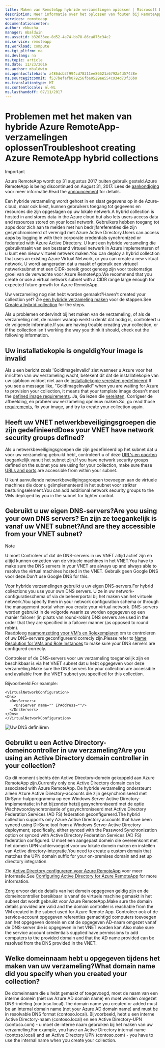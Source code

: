 ```yaml
---
title: Maken van RemoteApp hybride verzamelingen oplossen | Microsoft Docs
description: Meer informatie over het oplossen van fouten bij RemoteApp hybride verzameling maken
services: remoteapp
documentationcenter: 
author: vkbucha
manager: mbaldwin
ms.assetid: b32033ee-8d52-4e74-bb78-86ca873c34e2
ms.service: remoteapp
ms.workload: compute
ms.tgt_pltfrm: na
ms.devlang: na
ms.topic: article
ms.date: 11/23/2016
ms.author: mbaldwin
ms.openlocfilehash: a486dcb3f994cd78311ee86521a6792a4d57438e
ms.sourcegitcommit: f537befafb079256fba0529ee554c034d73f36b0
ms.translationtype: MT
ms.contentlocale: nl-NL
ms.lasthandoff: 07/11/2017
---
```

# <a name="troubleshoot-creating-azure-remoteapp-hybrid-collections"></a><span data-ttu-id="9db7a-103">Problemen met het maken van hybride Azure RemoteApp-verzamelingen oplossen</span><span class="sxs-lookup"><span data-stu-id="9db7a-103">Troubleshoot creating Azure RemoteApp hybrid collections</span></span>
> [!IMPORTANT]
> <span data-ttu-id="9db7a-104">Azure RemoteApp wordt op 31 augustus 2017 buiten gebruik gesteld.</span><span class="sxs-lookup"><span data-stu-id="9db7a-104">Azure RemoteApp is being discontinued on August 31, 2017.</span></span> <span data-ttu-id="9db7a-105">Lees de [aankondiging](https://go.microsoft.com/fwlink/?linkid=821148) voor meer informatie.</span><span class="sxs-lookup"><span data-stu-id="9db7a-105">Read the [announcement](https://go.microsoft.com/fwlink/?linkid=821148) for details.</span></span>
> 
> 

<span data-ttu-id="9db7a-106">Een hybride verzameling wordt gehost in en slaat gegevens op in de Azure-cloud, maar ook kiest, kunnen gebruikers toegang tot gegevens en resources die zijn opgeslagen op uw lokale netwerk.</span><span class="sxs-lookup"><span data-stu-id="9db7a-106">A hybrid collection is hosted in and stores data in the Azure cloud but also lets users access data and resources stored on your local network.</span></span> <span data-ttu-id="9db7a-107">Gebruikers hebben toegang tot apps door zich aan te melden met hun bedrijfsreferenties die zijn gesynchroniseerd of verenigd met Azure Active Directory.</span><span class="sxs-lookup"><span data-stu-id="9db7a-107">Users can access apps by logging in with their corporate credentials synchronized or federated with Azure Active Directory.</span></span> <span data-ttu-id="9db7a-108">U kunt een hybride verzameling die gebruikmaakt van een bestaand virtueel netwerk in Azure implementeren of u kunt een nieuw virtueel netwerk maken.</span><span class="sxs-lookup"><span data-stu-id="9db7a-108">You can deploy a hybrid collection that uses an existing Azure Virtual Network, or you can create a new virtual network.</span></span> <span data-ttu-id="9db7a-109">U wordt aangeraden dat u maakt of gebruik een virtueel netwerksubnet met een CIDR-bereik groot genoeg zijn voor toekomstige groei van de verwachte voor Azure RemoteApp.</span><span class="sxs-lookup"><span data-stu-id="9db7a-109">We recommend that you create or use a virtual network subnet with a CIDR range large enough for expected future growth for Azure RemoteApp.</span></span>

<span data-ttu-id="9db7a-110">Uw verzameling nog niet hebt worden gemaakt?</span><span class="sxs-lookup"><span data-stu-id="9db7a-110">Haven't created your collection yet?</span></span> <span data-ttu-id="9db7a-111">Zie [een hybride verzameling maken](remoteapp-create-hybrid-deployment.md) voor de stappen.</span><span class="sxs-lookup"><span data-stu-id="9db7a-111">See [Create a hybrid collection](remoteapp-create-hybrid-deployment.md) for the steps.</span></span>

<span data-ttu-id="9db7a-112">Als u problemen ondervindt bij het maken van de verzameling, of als de verzameling niet, de manier waarop werkt u denkt dat nodig is, controleert u de volgende informatie.</span><span class="sxs-lookup"><span data-stu-id="9db7a-112">If you are having trouble creating your collection, or if the collection isn't working the way you think it should, check out the following information.</span></span>

## <a name="your-image-is-invalid"></a><span data-ttu-id="9db7a-113">Uw installatiekopie is ongeldig</span><span class="sxs-lookup"><span data-stu-id="9db7a-113">Your image is invalid</span></span>
<span data-ttu-id="9db7a-114">Als u een bericht zoals 'GoldImageInvalid' ziet wanneer u Azure voor het inrichten van uw verzameling wacht, betekent dit dat de installatiekopie van uw sjabloon voldoet niet aan de [installatiekopie vereisten gedefinieerd](remoteapp-imagereqs.md).</span><span class="sxs-lookup"><span data-stu-id="9db7a-114">If you see a message like, "GoldImageInvalid" when you are waiting for Azure to provision your collection, it means that your template image doesn't meet the [defined image requirements](remoteapp-imagereqs.md).</span></span> <span data-ttu-id="9db7a-115">Ja, Ga lezen die [vereisten](remoteapp-imagereqs.md). Corrigeer de afbeelding, en probeer uw verzameling opnieuw maken.</span><span class="sxs-lookup"><span data-stu-id="9db7a-115">So, go read those [requirements](remoteapp-imagereqs.md), fix your image, and try to create your collection again.</span></span>

## <a name="does-your-vnet-have-network-security-groups-defined"></a><span data-ttu-id="9db7a-116">Heeft uw VNET netwerkbeveiligingsgroepen die zijn gedefinieerd</span><span class="sxs-lookup"><span data-stu-id="9db7a-116">Does your VNET have network security groups defined?</span></span>
<span data-ttu-id="9db7a-117">Als u netwerkbeveiligingsgroepen die zijn gedefinieerd op het subnet dat u voor uw verzameling gebruikt hebt, controleert u of deze [URL's en poorten](remoteapp-ports.md) toegankelijk vanuit het subnet zijn.</span><span class="sxs-lookup"><span data-stu-id="9db7a-117">If you have network security groups defined on the subnet you are using for your collection, make sure these [URLs and ports](remoteapp-ports.md) are accessible from within your subnet.</span></span>

<span data-ttu-id="9db7a-118">U kunt aanvullende netwerkbeveiligingsgroepen toevoegen aan de virtuele machines die door u geïmplementeerd in het subnet voor strikter besturingselement.</span><span class="sxs-lookup"><span data-stu-id="9db7a-118">You can add additional network security groups to the VMs deployed by you in the subnet for tighter control.</span></span>

## <a name="are-you-using-your-own-dns-servers-and-are-they-accessible-from-your-vnet-subnet"></a><span data-ttu-id="9db7a-119">Gebruikt u uw eigen DNS-servers?</span><span class="sxs-lookup"><span data-stu-id="9db7a-119">Are you using your own DNS servers?</span></span> <span data-ttu-id="9db7a-120">En zijn ze toegankelijk is vanaf uw VNET subnet?</span><span class="sxs-lookup"><span data-stu-id="9db7a-120">And are they accessible from your VNET subnet?</span></span>
> [!NOTE]
> <span data-ttu-id="9db7a-121">U moet Controleer of dat de DNS-servers in uw VNET altijd actief zijn en altijd kunnen omzetten van de virtuele machines in het VNET.</span><span class="sxs-lookup"><span data-stu-id="9db7a-121">You have to make sure the DNS servers in your VNET are always up and always able to resolve the virtual machines hosted in the VNET.</span></span> <span data-ttu-id="9db7a-122">Gebruik geen Google DNS voor deze.</span><span class="sxs-lookup"><span data-stu-id="9db7a-122">Don't use Google DNS for this.</span></span>
> 
> 

<span data-ttu-id="9db7a-123">Voor hybride verzamelingen gebruikt u uw eigen DNS-servers.</span><span class="sxs-lookup"><span data-stu-id="9db7a-123">For hybrid collections you use your own DNS servers.</span></span> <span data-ttu-id="9db7a-124">U ze in uw network-configuratieschema of via de beheerportal bij het maken van het virtuele netwerk.</span><span class="sxs-lookup"><span data-stu-id="9db7a-124">You specify them in your network configuration schema or through the management portal when you create your virtual network.</span></span> <span data-ttu-id="9db7a-125">DNS-servers worden gebruikt in de volgorde waarin ze worden opgegeven op een manier failover (in plaats van round-robin).</span><span class="sxs-lookup"><span data-stu-id="9db7a-125">DNS servers are used in the order that they are specified in a failover manner (as opposed to round robin).</span></span>  
<span data-ttu-id="9db7a-126">Raadpleeg [naamomzetting voor VM's en Rolexemplaren](../virtual-network/virtual-networks-name-resolution-for-vms-and-role-instances.md) om te controleren of uw DNS-servers geconfigureerd correcly zijn.</span><span class="sxs-lookup"><span data-stu-id="9db7a-126">Please refer to [Name Resolution for VMs and Role Instances](../virtual-network/virtual-networks-name-resolution-for-vms-and-role-instances.md) to make sure your DNS servers are configured correcly.</span></span>

<span data-ttu-id="9db7a-127">Controleer of de DNS-servers voor uw verzameling toegankelijk zijn en beschikbaar is via het VNET subnet dat u hebt opgegeven voor deze verzameling.</span><span class="sxs-lookup"><span data-stu-id="9db7a-127">Make sure the DNS servers for your collection are accessible and available from the VNET subnet you specified for this collection.</span></span>

<span data-ttu-id="9db7a-128">Bijvoorbeeld:</span><span class="sxs-lookup"><span data-stu-id="9db7a-128">For example:</span></span>

    <VirtualNetworkConfiguration>
    <Dns>
      <DnsServers>
        <DnsServer name="" IPAddress=""/>
      </DnsServers>
    </Dns>
    </VirtualNetworkConfiguration>

![Uw DNS definiëren](./media/remoteapp-hybridtrouble/dnsvpn.png)

## <a name="are-you-using-an-active-directory-domain-controller-in-your-collection"></a><span data-ttu-id="9db7a-130">Gebruikt u een Active Directory-domeincontroller in uw verzameling?</span><span class="sxs-lookup"><span data-stu-id="9db7a-130">Are you using an Active Directory domain controller in your collection?</span></span>
<span data-ttu-id="9db7a-131">Op dit moment slechts één Active Directory-domein gekoppeld aan Azure RemoteApp zijn.</span><span class="sxs-lookup"><span data-stu-id="9db7a-131">Currently only one Active Directory domain can be associated with Azure RemoteApp.</span></span> <span data-ttu-id="9db7a-132">De hybride verzameling ondersteunt alleen Azure Active Directory-accounts die zijn gesynchroniseerd met DirSync-hulpprogramma op een Windows Server Active Directory-implementatie; in het bijzonder hetzij gesynchroniseerd met de optie Wachtwoordsynchronisatie of gesynchroniseerd met Active Directory Federation Services (AD FS) federation geconfigureerd.</span><span class="sxs-lookup"><span data-stu-id="9db7a-132">The hybrid collection supports only Azure Active Directory accounts that have been synced using DirSync tool from a Windows Server Active Directory deployment; specifically, either synced with the Password Synchronization option or synced with Active Directory Federation Services (AD FS) federation configured.</span></span> <span data-ttu-id="9db7a-133">U moet een aangepast domein die overeenkomt met het domein UPN-achtervoegsel voor uw lokale domein maken en instellen van Active directory-integratie.</span><span class="sxs-lookup"><span data-stu-id="9db7a-133">You need to create a custom domain that matches the UPN domain suffix for your on-premises domain and set up directory integration.</span></span>

<span data-ttu-id="9db7a-134">Zie [Active Directory configureren voor Azure RemoteApp](remoteapp-ad.md) voor meer informatie.</span><span class="sxs-lookup"><span data-stu-id="9db7a-134">See [Configuring Active Directory for Azure RemoteApp](remoteapp-ad.md) for more information.</span></span>

<span data-ttu-id="9db7a-135">Zorg ervoor dat de details van het domein opgegeven geldig zijn en de domeincontroller bereikbaar is vanaf de virtuele machine gemaakt in het subnet dat wordt gebruikt voor Azure RemoteApp.</span><span class="sxs-lookup"><span data-stu-id="9db7a-135">Make sure the domain details provided are valid and the domain controller is reachable from the VM created in the subnet used for Azure Remote App.</span></span> <span data-ttu-id="9db7a-136">Controleer ook of de service-account opgegeven referenties gemachtigd computers toevoegen aan het opgegeven domein en dat de opgegeven AD-naam omgezet vanaf de DNS-server die is opgegeven in het VNET worden kan.</span><span class="sxs-lookup"><span data-stu-id="9db7a-136">Also make sure the service account credentials supplied have permissions to add computers to the provided domain and that the AD name provided can be resolved from the DNS provided in the VNET.</span></span>

## <a name="what-domain-name-did-you-specify-when-you-created-your-collection"></a><span data-ttu-id="9db7a-137">Welke domeinnaam hebt u opgegeven tijdens het maken van uw verzameling?</span><span class="sxs-lookup"><span data-stu-id="9db7a-137">What domain name did you specify when you created your collection?</span></span>
<span data-ttu-id="9db7a-138">De domeinnaam die u hebt gemaakt of toegevoegd, moet de naam van een interne domein (niet uw Azure AD domain name) en moet worden omgezet DNS-indeling (contoso.local).</span><span class="sxs-lookup"><span data-stu-id="9db7a-138">The domain name you created or added must be an internal domain name (not your Azure AD domain name) and must be in resolvable DNS format (contoso.local).</span></span> <span data-ttu-id="9db7a-139">Bijvoorbeeld, hebt u een interne Active Directory-naam (contoso.local) en een Active Directory-UPN (contoso.com) - u moet de interne naam gebruiken bij het maken van uw verzameling.</span><span class="sxs-lookup"><span data-stu-id="9db7a-139">For example, you have an Active Directory internal name (contoso.local) and an Active Directory UPN (contoso.com) - you have to use the internal name when you create your collection.</span></span>

